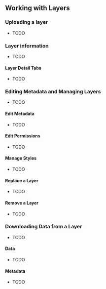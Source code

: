 ## Working with Layers

### Uploading a layer

* TODO

### Layer information

* TODO

#### Layer Detail Tabs

* TODO

### Editing Metadata and Managing Layers

* TODO

#### Edit Metadata

* TODO

#### Edit Permissions

* TODO

#### Manage Styles

* TODO

#### Replace a Layer

* TODO

#### Remove a Layer

* TODO

### Downloading Data from a Layer

* TODO

#### Data

* TODO

#### Metadata

* TODO
